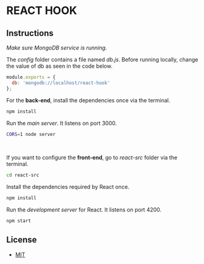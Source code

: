 # REACT HOOK

## Instructions

*Make sure MongoDB service is running.*

The *config* folder contains a file named *db.js*. Before running locally, change the value of db as seen in the code below.
```js
module.exports = {
  db: 'mongodb://localhost/react-hook'
};
```

For the **back-end**, install the dependencies once via the terminal.
```bash
npm install
```

Run the *main server*. It listens on port 3000.
```bash
CORS=1 node server
```

<br>

If you want to configure the **front-end**, go to *react-src* folder via the terminal.

```bash
cd react-src
```

Install the dependencies required by React once.
```bash
npm install
```

Run the *development server* for React. It listens on port 4200.
```bash
npm start
```

## License
* [MIT](LICENSE)
